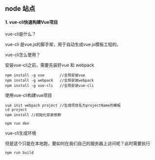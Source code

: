 ## node 站点

#### 1. vue-cli快速构建Vue项目

vue-cli是什么？
	
vue-cli 是vue.js的脚手架，用于自动生成vue.js模板工程的。

vue-cli怎么使用？

安装vue-cli之前，需要先装好vue 和 webpack

	npm install -g vue       //全局安装vue
	npm install -g webpack   //全局安装webpack
	npm install -g vue-cli   //全局安装vue-cli


使用vue-cli构建vue项目

	vue init webpack project //生成项目名为projectName的模板
	cd project                              
	npm install //初始化安装依赖
	
	npm run dev


vue-cli生成环境

但是这个只能在本地跑，要如何在我们自己的服务器上访问呢？此时需要执行
	
	npm run build

